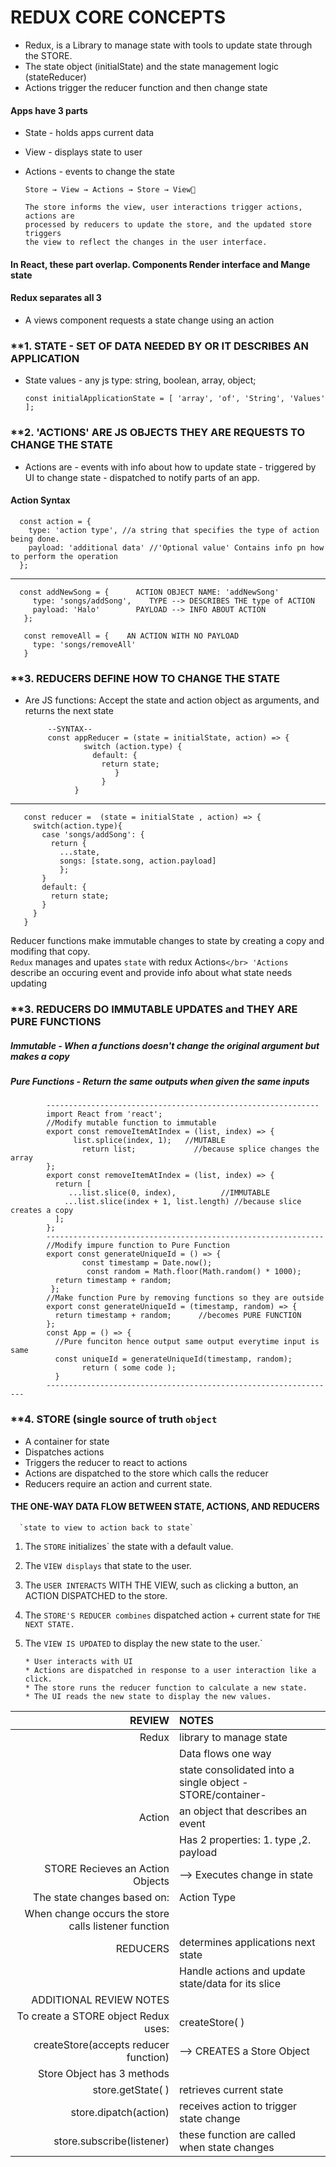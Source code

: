 # REDUX CORE CONCEPTS
- Redux, is a Library to manage state with tools to update state through the STORE.
- The state object (initialState) and the state management logic (stateReducer)
- Actions trigger the reducer function and then change state
#### Apps have 3 parts
- State - holds apps current data
- View - displays state to user
- Actions - events to change the state

      Store → View → Actions → Store → View👏
      
      The store informs the view, user interactions trigger actions, actions are
      processed by reducers to update the store, and the updated store triggers
      the view to reflect the changes in the user interface.
#### In React, these part overlap. Components Render interface and Mange state

#### Redux separates all 3
- A views component requests a state change using an action</br>

### **1. STATE - SET OF DATA NEEDED BY OR IT DESCRIBES AN APPLICATION
- State values - any js type: string, boolean, array, object;

      const initialApplicationState = [ 'array', 'of', 'String', 'Values' ];
### **2. 'ACTIONS' ARE JS OBJECTS THEY ARE REQUESTS TO CHANGE THE STATE 
- Actions are
      - events with info about how to update state
      - triggered by UI to change state
      - dispatched to notify parts of an app.
 #### Action Syntax
      const action = {   
        type: 'action type', //a string that specifies the type of action being done.
        payload: 'additional data' //'Optional value' Contains info pn how to perform the operation
      };
--------

      const addNewSong = {      ACTION OBJECT NAME: 'addNewSong'
         type: 'songs/addSong',    TYPE --> DESCRIBES THE type of ACTION
         payload: 'Halo'        PAYLOAD --> INFO ABOUT ACTION
       };
  
       const removeAll = {    AN ACTION WITH NO PAYLOAD
         type: 'songs/removeAll'   
       }

### **3. REDUCERS DEFINE HOW TO CHANGE THE STATE
 - Are JS functions: Accept the state and action object as arguments, and returns the next state</br>

            --SYNTAX--
            const appReducer = (state = initialState, action) => {
                    switch (action.type) {
                      default: {
                        return state;
                           }
                        }
                  }

 ----
       const reducer =  (state = initialState , action) => {
         switch(action.type){
           case 'songs/addSong': {
             return {
               ...state,
               songs: [state.song, action.payload]
               };
           }
           default: {
             return state;
           }
         }
       }
Reducer functions make immutable changes to state by creating a copy and modifing that copy.</br>
`Redux` manages and upates `state` with redux Actions`</br>
'Actions` describe an occuring event and provide info about what state needs updating</br>
 
 ### **3. REDUCERS DO IMMUTABLE UPDATES and THEY ARE PURE FUNCTIONS
 ##### Immutable - When a functions doesn't change the original argument but makes a copy
 ##### Pure Functions - Return the same outputs when given the same inputs
            -------------------------------------------------------------
            import React from 'react';
            //Modify mutable function to immutable
            export const removeItemAtIndex = (list, index) => {
                  list.splice(index, 1);   //MUTABLE
                    return list;             //because splice changes the array
            };
            export const removeItemAtIndex = (list, index) => {
              return [
                 ...list.slice(0, index),          //IMMUTABLE
                ...list.slice(index + 1, list.length) //because slice creates a copy
              ]; 
            };
            --------------------------------------------------------------
            //Modify impure function to Pure Function
            export const generateUniqueId = () => {
                    const timestamp = Date.now();
                     const random = Math.floor(Math.random() * 1000);
              return timestamp + random;
             };
            //Make function Pure by removing functions so they are outside
            export const generateUniqueId = (timestamp, random) => {
              return timestamp + random;      //becomes PURE FUNCTION
            };
            const App = () => {
              //Pure funciton hence output same output everytime input is same
              const uniqueId = generateUniqueId(timestamp, random);
                    return ( some code );
              }
            -----------------------------------------------------------------
             
### **4. STORE (single source of truth `object`
- A container for state
- Dispatches actions
- Triggers the reducer to react to actions
- Actions are dispatched to the store which calls the reducer
- Reducers require an action and current state.
      
#### THE ONE-WAY DATA FLOW BETWEEN STATE, ACTIONS, AND REDUCERS
      `state to view to action back to state`
1. The `STORE` initializes` the state with a default value. </br>
2. The `VIEW displays` that state to the user. </br>
3. The `USER INTERACTS` WITH THE VIEW, such as clicking a button, an ACTION DISPATCHED to the store. </br>
4. The `STORE'S REDUCER combines` dispatched action + current state for `THE NEXT STATE.` </br>
5. The `VIEW IS UPDATED` to display the new state to the user.` </br>

       * User interacts with UI
       * Actions are dispatched in response to a user interaction like a click.
       * The store runs the reducer function to calculate a new state.
       * The UI reads the new state to display the new values.

|REVIEW|NOTES|
|----:|:---|
|Redux| library to manage state|
||Data flows one way|
|| state consolidated into a single object -STORE/container-|
|Action|an object that describes an event|
||Has 2 properties: 1. type ,2. payload|
|STORE Recieves an Action Objects|--> Executes change in state|
|The state changes based on: |Action Type|
|When change occurs the store calls listener function||
|REDUCERS|determines applications next state|
||Handle actions and update state/data for its slice
|ADDITIONAL REVIEW NOTES|
|To create a STORE object Redux uses:| createStore( )|
|createStore(accepts reducer function)| --> CREATES a Store Object|
|Store Object has 3 methods||
|store.getState( )|retrieves current state|
|store.dipatch(action)|receives action to trigger state change|
|store.subscribe(listener)|these function are called when state changes|
